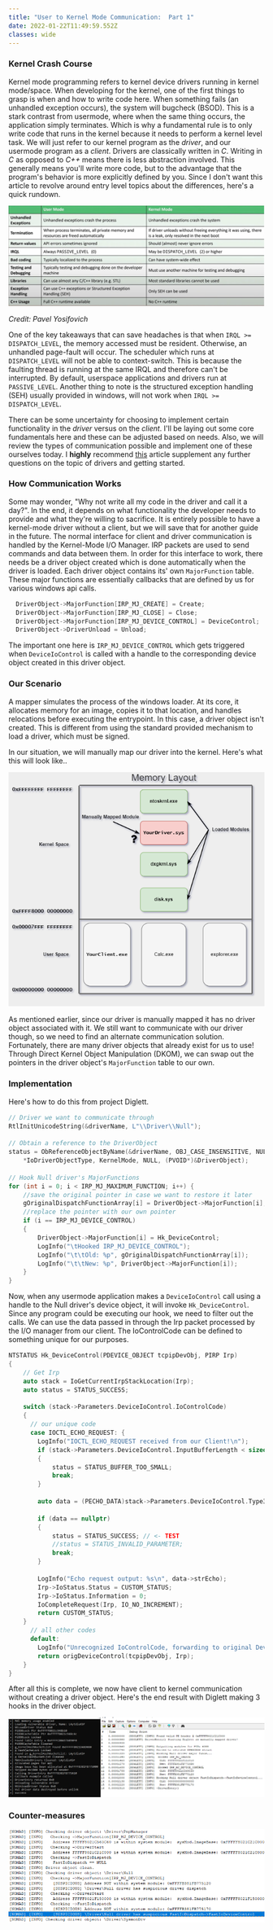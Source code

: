 ```yaml
---
title: "User to Kernel Mode Communication:  Part 1"
date: 2022-01-22T11:49:59.552Z
classes: wide
---
```

### Kernel Crash Course

Kernel mode programming refers to kernel device drivers running in kernel mode/space. When developing for the kernel, one of the first things to grasp is when and how to write code here. When something fails (an unhandled exception occurs), the system will bugcheck (BSOD). This is a stark contrast from usermode, where when the same thing occurs, the application simply terminates. Which is why a fundamental rule is to only write code that runs in the kernel because it needs to perform a kernel level task. We will just refer to our kernel program as the *driver*, and our usermode program as a *client*. Drivers are classically written in *C*. Writing in *C* as opposed to *C++* means there is less abstraction involved. This generally means you'll write more code, but to the advantage that the program's behavior is more explicitly defined by you. Since I don't want this article to revolve around entry level topics about the differences, here's a quick rundown.

![](/assets/images/kernel_vs_user.png)

*Credit:  Pavel Yosifovich*

One of the key takeaways that can save headaches is that when `IRQL >= DISPATCH_LEVEL`, the memory accessed must be resident. Otherwise, an unhandled page-fault will occur. The scheduler which runs at `DISPATCH_LEVEL` will not be able to context-switch. This is because the faulting thread is running at the same IRQL and therefore can't be interrupted. By default, userspace applications and drivers run at `PASSIVE_LEVEL`. Another thing to note is the structured exception handling (SEH) usually provided in windows, will not work when `IRQL >= DISPATCH_LEVEL`.

There can be some uncertainty for choosing to implement certain functionality in the *driver* versus on the *client*.  I'll be laying out some core fundamentals here and these can be adjusted based on needs.  Also, we will review the types of communication possible and implement one of these ourselves today.  I **highly** recommend [this](https://voidsec.com/windows-drivers-reverse-engineering-methodology/) article supplement any further questions on the topic of drivers and getting started.

### How Communication Works

Some may wonder, "Why not write all my code in the driver and call it a day?". In the end, it depends on what functionality the developer needs to provide and what they're willing to sacrifice. It is entirely possible to have a kernel-mode driver without a client, but we will save that for another guide in the future. The normal interface for client and driver communication is handled by the Kernel-Mode I/O Manager. IRP packets are used to send commands and data between them. In order for this interface to work, there needs be a driver object created which is done automatically when the driver is loaded. Each driver object contains its' own `MajorFunction` table. These major functions are essentially callbacks that are defined by us for various windows api calls.

```c
  DriverObject->MajorFunction[IRP_MJ_CREATE] = Create;
  DriverObject->MajorFunction[IRP_MJ_CLOSE] = Close;
  DriverObject->MajorFunction[IRP_MJ_DEVICE_CONTROL] = DeviceControl;
  DriverObject->DriverUnload = Unload;
```

The important one here is `IRP_MJ_DEVICE_CONTROL` which gets triggered when `DeviceIoControl` is called with a handle to the corresponding device object created in this driver object.

### Our Scenario

A mapper simulates the process of the windows loader. At its core, it allocates memory for an image, copies it to that location, and handles relocations before executing the entrypoint.  In this case, a driver object isn't created. This is different from using the standard provided mechanism to load a driver, which must be signed.

In our situation, we will manually map our driver into the kernel.  Here's what this will look like..

![](/assets/images/userkernel-copy-of-communication.drawio.png)

As mentioned earlier, since our driver is manually mapped it has no driver object associated with it.  We still want to communicate with our driver though, so we need to find an alternate communication solution. Fortunately, there are many driver objects that already exist for us to use! Through Direct Kernel Object Manipulation (DKOM), we can swap out the pointers in the driver object's `MajorFunction` table to our own. 

### Implementation

Here's how to do this from project Diglett.

```c
// Driver we want to communicate through
RtlInitUnicodeString(&driverName, L"\\Driver\\Null");

// Obtain a reference to the DriverObject
status = ObReferenceObjectByName(&driverName, OBJ_CASE_INSENSITIVE, NULL, 0,
    *IoDriverObjectType, KernelMode, NULL, (PVOID*)&DriverObject);

// Hook Null driver's MajorFunctions
for (int i = 0; i < IRP_MJ_MAXIMUM_FUNCTION; i++) {
    //save the original pointer in case we want to restore it later
    gOriginalDispatchFunctionArray[i] = DriverObject->MajorFunction[i];
    //replace the pointer with our own pointer
    if (i == IRP_MJ_DEVICE_CONTROL)
    {
        DriverObject->MajorFunction[i] = Hk_DeviceControl;
        LogInfo("\tHooked IRP_MJ_DEVICE_CONTROL");
        LogInfo("\t\tOld: %p", gOriginalDispatchFunctionArray[i]);
        LogInfo("\t\tNew: %p", DriverObject->MajorFunction[i]);
    }
}
```

Now, when any usermode application makes a `DeviceIoControl` call using a handle to the Null driver's device object, it will invoke `Hk_DeviceControl`. Since any program could be executing our hook, we need to filter out the calls. We can use the data passed in through the Irp packet processed by the I/O manager from our client. The IoControlCode can be defined to something unique for our purposes.

```c
NTSTATUS Hk_DeviceControl(PDEVICE_OBJECT tcpipDevObj, PIRP Irp)
{
    // Get Irp
    auto stack = IoGetCurrentIrpStackLocation(Irp);
    auto status = STATUS_SUCCESS;

    switch (stack->Parameters.DeviceIoControl.IoControlCode)
    {
      // our unique code
      case IOCTL_ECHO_REQUEST: {
        LogInfo("IOCTL_ECHO_REQUEST received from our Client!\n");
        if (stack->Parameters.DeviceIoControl.InputBufferLength < sizeof(ECHO_DATA))
        {
            status = STATUS_BUFFER_TOO_SMALL;
            break;
        }

        auto data = (PECHO_DATA)stack->Parameters.DeviceIoControl.Type3InputBuffer;

        if (data == nullptr)
        {
            status = STATUS_SUCCESS; // <- TEST
            //status = STATUS_INVALID_PARAMETER;
            break;
        }

        LogInfo("Echo request output: %s\n", data->strEcho);
        Irp->IoStatus.Status = CUSTOM_STATUS;
        Irp->IoStatus.Information = 0;
        IoCompleteRequest(Irp, IO_NO_INCREMENT);
        return CUSTOM_STATUS;
    }
      // all other codes
      default:
        LogInfo("Unrecognized IoControlCode, forwarding to original DeviceControl.\n");
        return origDeviceControl(tcpipDevObj, Irp);
    }
}
```

After all this is complete, we now have client to kernel communication without creating a driver object. Here's the end result with Diglett making 3 hooks in the driver object.

![](/assets/images/diglettdrvobjhooks.png)



### Counter-measures

![](/assets/images/nomaddrvobjscan.png)